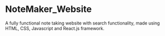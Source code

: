 # NoteMaker_Website
 A fully functional note taking website with search functionality, made using HTML, CSS, Javascript and React.js framework.
 
